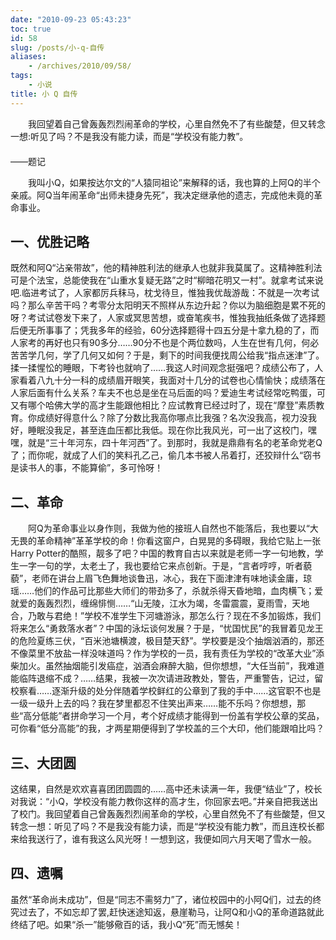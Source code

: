 ```yaml
---
date: "2010-09-23 05:43:23"
toc: true
id: 58
slug: /posts/小-q-自传
aliases:
    - /archives/2010/09/58/
tags:
    - 小说
title: 小 Q 自传
---
```


　　我回望着自己曾轰轰烈烈闹革命的学校，心里自然免不了有些酸楚，但又转念一想:听见了吗？不是我没有能力读，而是“学校没有能力教”。                　　　　　　　　　　　　　　　　　　　　　　　　　　　　　　　　　　　　　　　　　　　　——题记

　　我叫小Q，如果按达尔文的“人猿同祖论”来解释的话，我也算的上阿Q的半个亲戚。阿Q当年闹革命“出师未捷身先死”，我决定继承他的遗志，完成他未竟的革命事业。

## 一、优胜记略

既然和阿Q“沾亲带故”，他的精神胜利法的继承人也就非我莫属了。这精神胜利法可是个法宝，总能使我在“山重水复疑无路”之时“柳暗花明又一村”。就拿考试来说吧.临进考试了，人家都厉兵秣马，枕戈待旦，惟独我优哉游哉：不就是一次考试吗？那么辛苦干吗？考零分太阳明天不照样从东边升起？你以为脑细胞是累不死的呀？考试试卷发下来了，人家或冥思苦想，或奋笔疾书，惟独我抽纸条做了选择题后便无所事事了；凭我多年的经验，60分选择题得十四五分是十拿九稳的了，而人家考的再好也只有90多分……90分不也是个两位数吗，人生在世有几何，何必苦苦学几何，学了几何又如何？于是，剩下的时间我便找周公给我“指点迷津”了。揉一揉惺忪的睡眼，下考铃也就响了……我这人时间观念挺强吧？成绩公布了，人家看着八九十分一科的成绩眉开眼笑，我面对十几分的试卷也心情愉快；成绩落在人家后面有什么关系？车夫不也总是坐在马后面的吗？爱迪生考试经常吃鸭蛋，可又有哪个哈佛大学的高才生能跟他相比？应试教育已经过时了，现在“摩登”素质教育。你成绩好得意什么？除了分数比我高你哪点比我强？名次没我高，视力没我好，睡眠没我足，甚至连血压都比我低。现在你比我风光，可一出了这校门，嘿嘿，就是“三十年河东，四十年河西”了。到那时，我就是鼎鼎有名的老革命党老Q了；而你呢，就成了人们的笑料孔乙己，偷几本书被人吊着打，还狡辩什么“窃书是读书人的事，不能算偷”，多可怜呀！

## 二、革命

　　阿Q为革命事业以身作则，我做为他的接班人自然也不能落后，我也要以“大无畏的革命精神”革革学校的命！你看这窗户，白晃晃的多碍眼，我给它贴上一张Harry Potter的酷照，靓多了吧？中国的教育自古以来就是老师一字一句地教，学生一字一句的学，太老土了，我也要给它来点创新。于是，“言者哼哼，听者藐藐”，老师在讲台上眉飞色舞地谈鲁迅，冰心，我在下面津津有味地读金庸，琼瑶……他们的作品可比那些大师们的带劲多了，杀就杀得天昏地暗，血肉横飞；爱就爱的轰轰烈烈，缠绵悱恻……“山无陵，江水为竭，冬雷震震，夏雨雪，天地合，乃敢与君绝！”学校不准学生下河塘游泳，那怎么行？现在不多加锻炼，我们将来怎么“勇救落水者”？中国的泳坛谈何发展？于是，“忧国忧民”的我冒着见龙王的危险夏练三伏，“百米池塘横渡，极目楚天舒”。学校要是没个抽烟汹酒的，那还不像菜里不放盐一样没味道吗？作为学校的一员，我有责任为学校的“改革大业”添柴加火。虽然抽烟能引发癌症，汹酒会麻醉大脑，但你想想，“大任当前”，我难道能临阵退缩不成？……结果，我被一次次请进政教处，警告，严重警告，记过，留校察看……逐渐升级的处分伴随着学校鲜红的公章到了我的手中……这官职不也是一级一级升上去的吗？我在梦里都忍不住笑出声来……能不乐吗？你想想，那些“高分低能”者拼命学习一个月，考个好成绩才能得到一份盖有学校公章的奖品，可你看“低分高能”的我，才两星期便得到了学校盖的三个大印，他们能跟咱比吗？

## 三、大团圆

这结果，自然是欢欢喜喜团团圆圆的……高中还未读满一年，我便“结业”了，校长对我说：“小Q，学校没有能力教你这样的高才生，你回家去吧。”并亲自把我送出了校门。我回望着自己曾轰轰烈烈闹革命的学校，心里自然免不了有些酸楚，但又转念一想：听见了吗？不是我没有能力读，而是“学校没有能力教”，而且连校长都来给我送行了，谁有我这么风光呀！一想到这，我便如同六月天喝了雪水一般。


## 四、遗嘱

虽然“革命尚未成功”，但是“同志不需努力”了，诸位校园中的小阿Q们，过去的终究过去了，不如忘却了罢,赶快迷途知返，悬崖勒马，让阿Q和小Q的革命道路就此终结了吧。如果“杀一”能够儆百的话，我小Q“死”而无憾矣！